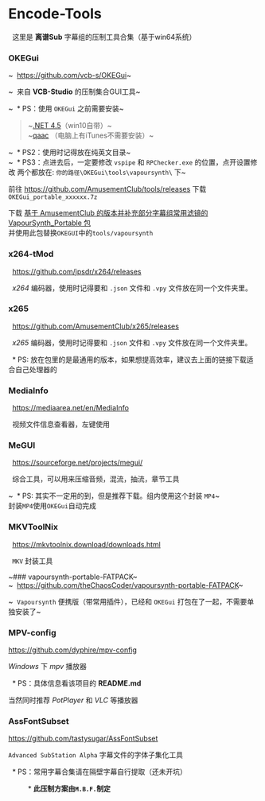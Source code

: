 # Encode-Tools
&nbsp;&nbsp;这里是 **离谱Sub** 字幕组的压制工具合集（基于win64系统）

### OKEGui
~&nbsp;&nbsp;https://github.com/vcb-s/OKEGui~

~&nbsp;&nbsp;来自 **VCB-Studio** 的压制集合GUI工具~

~&nbsp;&nbsp;* PS：使用 `OKEGui` 之前需要安装~<br>
> ~[.NET 4.5](https://www.microsoft.com/zh-cn/download/details.aspx?id=30653)（win10自带）~<br>
> ~[qaac](https://github.com/lipusub/Encode-Tools/releases/download/1.1/AppleApplicationSupport64.msi) （电脑上有iTunes不需要安装）~

~&nbsp;&nbsp;* PS2：使用时记得放在纯英文目录~<br>
~&nbsp;&nbsp;* PS3：点进去后，一定要修改 `vspipe` 和 `RPChecker.exe` 的位置，点开设置修改 两个都放在: `你的路径\OKEGui\tools\vapoursynth\` 下~

前往 https://github.com/AmusementClub/tools/releases 下载`OKEGui_portable_xxxxxx.7z`

下载 [基于 AmusementClub 的版本并补充部分字幕组常用滤镜的 VapourSynth_Portable 包](https://wweo-my.sharepoint.com/:u:/g/personal/lpsub_lpsub_com/EeE6P57IuxdIjXdjdblsmMkBwc9hnZQGt89EeT7VijEQWQ?e=MVtpHB)<br>
并使用此包替换`OKEGUI`中的`tools/vapoursynth`


### x264-tMod
&nbsp;&nbsp;https://github.com/jpsdr/x264/releases

&nbsp;&nbsp;*x264* 编码器，使用时记得要和 `.json` 文件和 `.vpy` 文件放在同一个文件夹里。


### x265
&nbsp;&nbsp;https://github.com/AmusementClub/x265/releases

&nbsp;&nbsp;*x265* 编码器，使用时记得要和 `.json` 文件和 `.vpy` 文件放在同一个文件夹里。

&nbsp;&nbsp;* PS: 放在包里的是最通用的版本，如果想提高效率，建议去上面的链接下载适合自己处理器的


### MediaInfo
&nbsp;&nbsp;https://mediaarea.net/en/MediaInfo

&nbsp;&nbsp;视频文件信息查看器，左键使用


### MeGUI
&nbsp;&nbsp;https://sourceforge.net/projects/megui/

&nbsp;&nbsp;综合工具，可以用来压缩音频，混流，抽流，章节工具

~&nbsp;&nbsp;* PS: 其实不一定用的到，但是推荐下载。组内使用这个封装 `MP4`~<br>
封装`MP4`使用`OKEGui`自动完成


### MKVToolNix
&nbsp;&nbsp;https://mkvtoolnix.download/downloads.html

&nbsp;&nbsp;`MKV` 封装工具


~### vapoursynth-portable-FATPACK~
~&nbsp;&nbsp;https://github.com/theChaosCoder/vapoursynth-portable-FATPACK~

~&nbsp;&nbsp;`Vapoursynth` 便携版（带常用插件），已经和 `OKEGui` 打包在了一起，不需要单独安装了~

### MPV-config

https://github.com/dyphire/mpv-config

*Windows* 下 *mpv* 播放器

&nbsp;&nbsp;* PS：具体信息看该项目的 **README.md**

当然同时推荐 *PotPlayer* 和 *VLC* 等播放器

### AssFontSubset

https://github.com/tastysugar/AssFontSubset

`Advanced SubStation Alpha` 字幕文件的字体子集化工具


&nbsp;&nbsp;* PS：常用字幕合集请在隔壁字幕自行提取（还未开坑）

&nbsp;&nbsp;&nbsp;&nbsp;&nbsp;&nbsp;&nbsp;&nbsp;&nbsp;&nbsp;* **此压制方案由`M.B.F.`制定**
